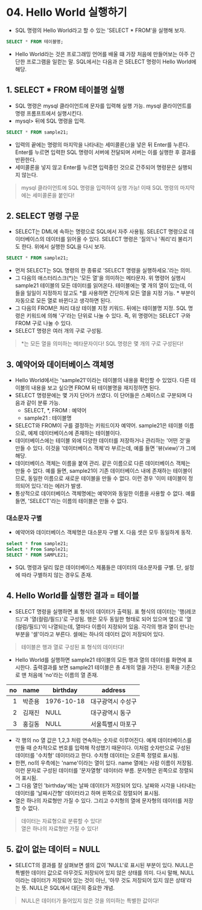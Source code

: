 # 04. Hello World 실행하기
- SQL 명령의 Hello World라고 할 수 있는 'SELECT * FROM'을 실행해 보자.
```sql
SELECT * FROM 테이블명;
```
- Hello World라는 것은 프로그래밍 언어를 배울 떄 가장 처음에 만들어보는 아주 간단한 프로그램을 일컫는 말. SQL에서는 다음과 은 SELECT 명령이 Hello World에 해당.

## 1. SELECT * FROM 테이블명 실행
- SQL 명령은 mysql 클라이언트에 문자를 입력해 실행 가능. mysql 클라이언트를 명령 프롬프트에서 실행시킨다.
- mysql> 뒤에 SQL 명령을 입력.
```sql
SELECT * FROM sample21;
```
- 입력의 끝에는 명령의 마지막을 나타내는 세미콜론(;)을 넣은 뒤 Enter를 누른다. Enter를 누르면 입력한 SQL 명령이 서버에 전달되며 서버는 이를 실행한 후 결과를 반환한다.
- 세미콜론을 넣지 않고 Enter를 누르면 입력중인 것으로 간주되어 명령문은 실행되지 않는다.
> mysql 클라이언트에 SQL 명령을 입력하여 실행 가능! 이때 SQL 명령의 마지막에는 세미콜론을 붙인다!

## 2. SELECT 명령 구문
- SELECT는 DML에 속하는 명령으로 SQL에서 자주 사용됨. SELECT 명령으로 데이터베이스의 데이터를 읽어올 수 있다. SELECT 명령은 '질의'나 '쿼리'리 불리기도 한다. 위에서 실행한 SQL을 다시 보자.
```sql
SELECT * FROM sample21;
```
- 먼저 SELECT는 SQL 명령의 한 종류로 'SELECT 명령을 실행하세요.'라는 의미. 
- 그 다음의 애스터리스크(*)는 '모든 열'을 의미하는 메타문자. 위 명령어 실행시 sample21 테이블의 모든 데이터를 읽어온다. 테이블에는 몇 개의 열이 있는데, 이들을 일일이 지정하지 않고도 *를 사용하면 간단하게 
모든 열을 지정 가능. * 부분이 자동으로 모든 열로 바뀐다고 생각하면 된다.
- 그 다음의 FROM은 처리 대상 테이블 지정 키워드. 뒤에는 테이블명 지정. SQL 명령은 키워드에 의해 '구'라는 단위로 나눌 수 있다. 즉, 위 명령어는 SELECT 구와 FROM 구로 나눌 수 있다.
- SELECT 명령은 여러 개의 구로 구성됨.
> *는 모든 열을 의미하는 메타문자이다! SQL 명령은 몇 개의 구로 구성된다!

## 3. 예약어와 데이터베이스 객체명
- Hello World에서는 'sample21'이라는 테이블의 내용을 확인할 수 있었다. 다른 테이블의 내용을 보고 싶으면 FROM 뒤 테이블명을 재지정하면 된다.
- SELECT 명령문에는 몇 가지 단어가 쓰였다. 이 단어들은 스페이스로 구분되며 다음과 같이 분류 가능.
  - SELECT, *, FROM : 예약어
  - sample21 : 테이블명
- SELECT와 FROM이 구를 결정하는 키워드이자 예약어. sample21은 테이블 이름으로, 예제 데이터베이스에 존재하는 테이블이다.
- 데이터베이스에는 테이블 외에 다양한 데이터를 저장하거나 관리하는 '어떤 것'을 만들 수 있다. 이것을 '데이터베이스 객체'라 부르는데, 예를 들면 '뷰(view)'가 그에 해당.
- 데이터베이스 객체는 이름을 붙여 관리. 같은 이름으로 다른 데이터베이스 객체는 만들 수 없다. 예를 들면, sample21이 기존 데이터베이스 내에 존재하는 테이블이므로, 동일한 이름으로 새로운 테이블을 만들 수 없다. 이런 경우
'이미 테이블이 정의되어 있다.'라는 에러가 발생.
- 통상적으로 데이터베이스 객체명에는 예약어와 동일한 이름을 사용할 수 없다. 예를 들면, 'SELECT'라는 이름의 테이블은 만들 수 없다.

### 대소문자 구별
- 예약어와 데이터베이스 객체명은 대소문자 구별 X. 다음 셋은 모두 동일하게 동작.
```sql
select * from sample21;
Select * From Sample21;
SELECT * FROM SAMPLE21;
```
- SQL 명령과 달리 많은 데이터베이스 제품들은 데이터의 대소문자를 구별. 단, 설정에 따라 구별하지 않는 경우도 존재.

## 4. Hello World를 실행한 결과 = 테이블
- SELECT 명령을 실행하면 표 형식의 데이터가 출력됨. 표 형식의 데이터는 '행(레코드)'과 '열(컬럼/필드)'로 구성됨. 행은 모두 동일한 형태로 되어 있으며 옆으로 '열(컬럼/필드)'이 나열되는데, 열마다 이름이 지정되어 있음.
각각의 행과 열이 만나는 부분을 '셀'이라고 부른다. 셀에는 하나의 데이터 값이 저장되어 있다.
> 테이블은 행과 열로 구성된 표 형식의 데이터다!
- Hello World를 실행하면 sample21 테이블의 모든 행과 열의 데이터를 화면에 표시한다. 출력결과를 보면 sample21 테이블은 총 4개의 열을 가진다. 왼쪽을 기준으로 맨 처음에 'no'라는 이름의 열 존재.

|   no | name | birthday   | address   |
|-----:|------|------------|-----------|
|    1 | 박준용  | 1976-10-18 | 대구광역시 수성구 |
|    2 | 김재진  | NULL       | 대구광역시 동구  |
|    3 | 홍길동  | NULL       | 서울특별시 마포구 |

- 각 행의 no 열 값은 1,2,3 처럼 연속하는 숫자로 이루어진다. 예제 데이터베이스를 만들 때 순차적으로 번호를 입력해 작성했기 때문이다. 이처럼 숫자만으로 구성된 데이터를 '수치형' 데이터라고 한다. 수치형 데이터는 오른쪽
정렬로 표시됨.
- 한편, no의 우측에는 'name'이라는 열이 있다. name 열에는 사람 이름이 저장됨. 이런 문자로 구성된 데이터를 '문자열형' 데이터라 부름. 문자형은 왼쪽으로 정렬되어 표시됨.
- 그 다음 열인 'birthday'에는 날짜 데이터가 저장되어 있다. 날짜와 시각을 나타내는 데이터를 '날짜시간형' 데이터라고 하며 왼쪽으로 정렬되어 표시됨.
- 열은 하나의 자료형만 가질 수 있다. 그리고 수치형의 열에 문자형의 데이터를 저장할 수 없다.
> 데이터는 자료형으로 분류할 수 있다!<br>
> 열은 하나의 자료형만 가질 수 있다!

## 5. 값이 없는 데이터 = NULL
- SELECT의 결과를 잘 살펴보면 셀의 값이 'NULL'로 표시된 부분이 있다. NULL은 특별한 데이터 값으로 아무것도 저장되어 있지 않은 상태를 의미. 다시 말해, NULL이라는 데이터가 저장되어 있는 것이 아닌, '아무 것도 저장되어
있지 않은 상태'라는 뜻. NULL은 SQL에서 대단히 중요한 개념.
> NULL은 데이터가 들어있지 않은 것을 의미하는 특별한 값이다!

